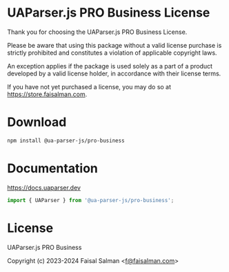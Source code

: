 # UAParser.js PRO Business License

Thank you for choosing the UAParser.js PRO Business License. 

Please be aware that using this package without a valid license purchase is strictly prohibited and constitutes a violation of applicable copyright laws. 

An exception applies if the package is used solely as a part of a product developed by a valid license holder, in accordance with their license terms. 

If you have not yet purchased a license, you may do so at https://store.faisalman.com.

# Download

```sh
npm install @ua-parser-js/pro-business
```


# Documentation

https://docs.uaparser.dev 

```js
import { UAParser } from '@ua-parser-js/pro-business';
```

# License

UAParser.js PRO Business

Copyright (c) 2023-2024 Faisal Salman <<f@faisalman.com>>
